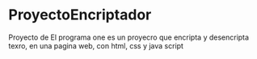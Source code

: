 # ProyectoEncriptador
Proyecto de El programa one
es un proyecro que encripta y desencripta texro, en una pagina web, con html, css y java script
